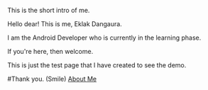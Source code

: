 This is the short intro of me.

Hello dear! 
This is me, Eklak Dangaura.

I am the Android Developer who is currently in the learning phase.

If you're here, then welcome. 

This is just the test page that I have created to see the demo.

#Thank you. (Smile)
<a href="privacy_policy.html" title="Privacy Policy for Tiger Trap">About Me</a>

